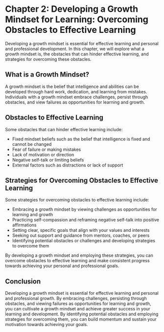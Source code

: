Chapter 2: Developing a Growth Mindset for Learning: Overcoming Obstacles to Effective Learning
===============================================================================================

Developing a growth mindset is essential for effective learning and personal and professional development. In this chapter, we will explore what a growth mindset is, the obstacles that can hinder effective learning, and strategies for overcoming these obstacles.

What is a Growth Mindset?
-------------------------

A growth mindset is the belief that intelligence and abilities can be developed through hard work, dedication, and learning from mistakes. Individuals with a growth mindset embrace challenges, persist through obstacles, and view failures as opportunities for learning and growth.

Obstacles to Effective Learning
-------------------------------

Some obstacles that can hinder effective learning include:

* Fixed mindset beliefs such as the belief that intelligence is fixed and cannot be changed
* Fear of failure or making mistakes
* Lack of motivation or direction
* Negative self-talk or limiting beliefs
* External factors such as distractions or lack of support

Strategies for Overcoming Obstacles to Effective Learning
---------------------------------------------------------

Some strategies for overcoming obstacles to effective learning include:

* Embracing a growth mindset by viewing challenges as opportunities for learning and growth
* Practicing self-compassion and reframing negative self-talk into positive affirmations
* Setting clear, specific goals that align with your values and interests
* Seeking out support and guidance from mentors, coaches, or peers
* Identifying potential obstacles or challenges and developing strategies to overcome them

By developing a growth mindset and employing these strategies, you can overcome obstacles to effective learning and make consistent progress towards achieving your personal and professional goals.

Conclusion
----------

Developing a growth mindset is essential for effective learning and personal and professional growth. By embracing challenges, persisting through obstacles, and viewing failures as opportunities for learning and growth, you can cultivate a growth mindset and achieve greater success in your learning and development. By identifying potential obstacles and employing strategies for overcoming them, you can build momentum and sustain your motivation towards achieving your goals.


